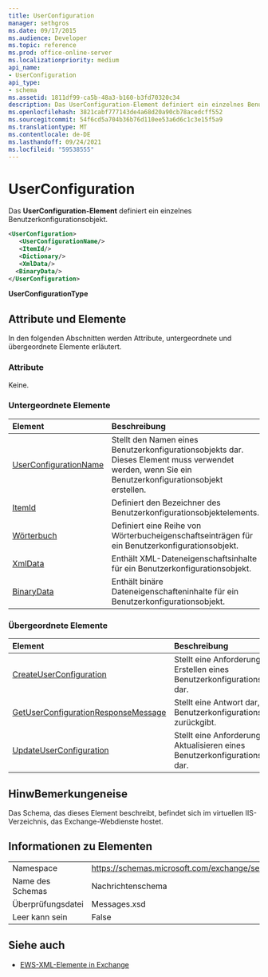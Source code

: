 ```yaml
---
title: UserConfiguration
manager: sethgros
ms.date: 09/17/2015
ms.audience: Developer
ms.topic: reference
ms.prod: office-online-server
ms.localizationpriority: medium
api_name:
- UserConfiguration
api_type:
- schema
ms.assetid: 1811df99-ca5b-48a3-b160-b3fd70320c34
description: Das UserConfiguration-Element definiert ein einzelnes Benutzerkonfigurationsobjekt.
ms.openlocfilehash: 3821cabf777143de4a68d20a90cb78acedcff552
ms.sourcegitcommit: 54f6cd5a704b36b76d110ee53a6d6c1c3e15f5a9
ms.translationtype: MT
ms.contentlocale: de-DE
ms.lasthandoff: 09/24/2021
ms.locfileid: "59538555"
---
```

# <a name="userconfiguration"></a>UserConfiguration

Das **UserConfiguration-Element** definiert ein einzelnes Benutzerkonfigurationsobjekt. 
  
```XML
<UserConfiguration>
   <UserConfigurationName/>
   <ItemId/>
   <Dictionary/>
   <XmlData/>
  <BinaryData/>
</UserConfiguration>
```

 **UserConfigurationType**
## <a name="attributes-and-elements"></a>Attribute und Elemente

In den folgenden Abschnitten werden Attribute, untergeordnete und übergeordnete Elemente erläutert.
  
### <a name="attributes"></a>Attribute

Keine.
  
### <a name="child-elements"></a>Untergeordnete Elemente

|**Element**|**Beschreibung**|
|:-----|:-----|
|[UserConfigurationName](userconfigurationname.md) <br/> |Stellt den Namen eines Benutzerkonfigurationsobjekts dar. Dieses Element muss verwendet werden, wenn Sie ein Benutzerkonfigurationsobjekt erstellen.  <br/> |
|[ItemId](itemid.md) <br/> |Definiert den Bezeichner des Benutzerkonfigurationsobjektelements.  <br/> |
|[Wörterbuch](dictionary.md) <br/> |Definiert eine Reihe von Wörterbucheigenschaftseinträgen für ein Benutzerkonfigurationsobjekt.  <br/> |
|[XmlData](xmldata.md) <br/> |Enthält XML-Dateneigenschaftsinhalte für ein Benutzerkonfigurationsobjekt.  <br/> |
|[BinaryData](binarydata.md) <br/> |Enthält binäre Dateneigenschafteninhalte für ein Benutzerkonfigurationsobjekt.  <br/> |
   
### <a name="parent-elements"></a>Übergeordnete Elemente

|**Element**|**Beschreibung**|
|:-----|:-----|
|[CreateUserConfiguration](createuserconfiguration.md) <br/> |Stellt eine Anforderung zum Erstellen eines Benutzerkonfigurationsobjekts dar.  <br/> |
|[GetUserConfigurationResponseMessage](getuserconfigurationresponsemessage.md) <br/> |Stellt eine Antwort dar, die ein Benutzerkonfigurationsobjekt zurückgibt.  <br/> |
|[UpdateUserConfiguration](updateuserconfiguration.md) <br/> |Stellt eine Anforderung zum Aktualisieren eines Benutzerkonfigurationsobjekts dar.  <br/> |
   
## <a name="remarks"></a>HinwBemerkungeneise

Das Schema, das dieses Element beschreibt, befindet sich im virtuellen IIS-Verzeichnis, das Exchange-Webdienste hostet.
  
## <a name="element-information"></a>Informationen zu Elementen

|||
|:-----|:-----|
|Namespace  <br/> |https://schemas.microsoft.com/exchange/services/2006/messages  <br/> |
|Name des Schemas  <br/> |Nachrichtenschema  <br/> |
|Überprüfungsdatei  <br/> |Messages.xsd  <br/> |
|Leer kann sein  <br/> |False  <br/> |
   
## <a name="see-also"></a>Siehe auch



- [EWS-XML-Elemente in Exchange](ews-xml-elements-in-exchange.md)

